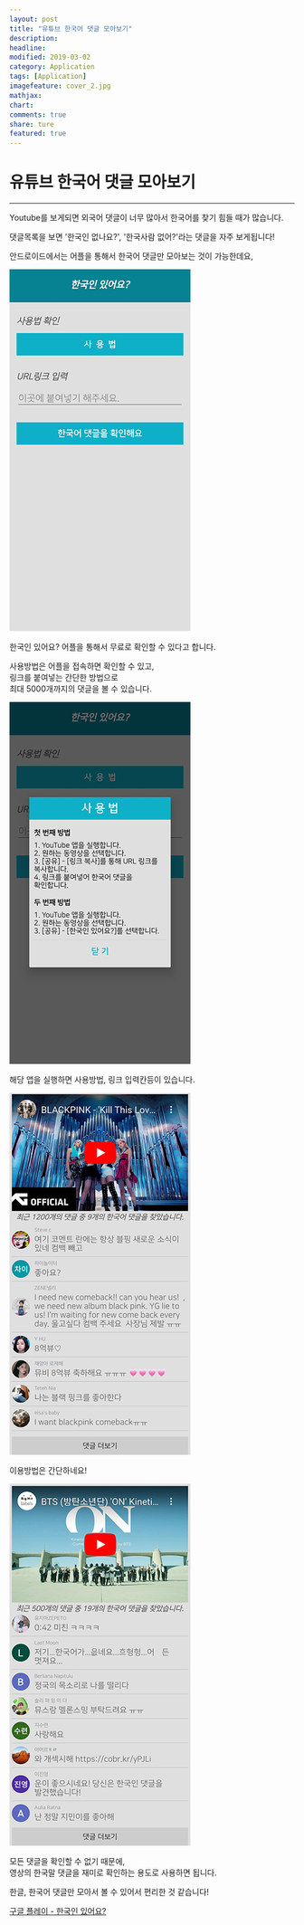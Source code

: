 ```yaml
---
layout: post
title: "유튜브 한국어 댓글 모아보기"
description:
headline:
modified: 2019-03-02
category: Application
tags: [Application]
imagefeature: cover_2.jpg
mathjax:
chart:
comments: true
share: ture
featured: true
---
```


# 유튜브 한국어 댓글 모아보기

---------------------------------------


Youtube를 보게되면 외국어 댓글이 너무 많아서 한국어를 찾기 힘들 때가 많습니다.

댓글목록을 보면 '한국인 없나요?', '한국사람 없어?'라는 댓글을 자주 보게됩니다!

안드로이드에서는 어플을 통해서 한국어 댓글만 모아보는 것이 가능한데요,

![youtube1](/images/post/youtube1.jpg "youtube1")  

한국인 있어요? 어플을 통해서 무료로 확인할 수 있다고 합니다.  

사용방법은 어플을 접속하면 확인할 수 있고,  
링크를 붙여넣는 간단한 방법으로  
최대 5000개까지의 댓글을 볼 수 있습니다.  

![youtube2](/images/post/youtube2.jpg "youtube2")  

해당 앱을 실행하면 사용방법, 링크 입력칸등이 있습니다.  

![youtube3](/images/post/youtube3.jpg "youtube3")   

이용방법은 간단하네요!  

![youtube4](/images/post/youtube4.jpg "youtube4")  

모든 댓글을 확인할 수 없기 때문에,  
영상의 한국말 댓글을 재미로 확인하는 용도로 사용하면 됩니다.  

한글, 한국어 댓글만 모아서 볼 수 있어서 편리한 것 같습니다!  

[구글 플레이 - 한국인 있어요?](https://play.google.com/store/apps/details?id=com.kxxxgs.youtubekorcomment "구글 플레이 - 한국인 있어요?")  
